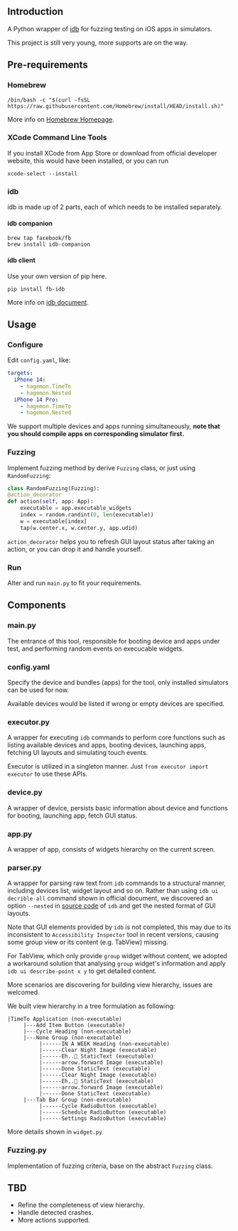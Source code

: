 ## Introduction

A Python wrapper of [idb](https://fbidb.io) for fuzzing testing on iOS apps in simulators.

This project is still very young, more supports are on the way.

## Pre-requirements

### Homebrew

```commandline
/bin/bash -c "$(curl -fsSL https://raw.githubusercontent.com/Homebrew/install/HEAD/install.sh)"
```

More info on [Homebrew Homepage](https://brew.sh).

### XCode Command Line Tools

If you install XCode from App Store or download from official developer website, this would have been installed,
or you can run

```commandline
xcode-select --install
```

### idb

idb is made up of 2 parts, each of which needs to be installed separately.

#### idb companion

```commandline
brew tap facebook/fb
brew install idb-companion
```

#### idb client

Use your own version of pip here.
```commandline
pip install fb-idb  
```

More info on [idb document](https://fbidb.io/docs/installation).

## Usage

### Configure
Edit `config.yaml`, like:

```yaml
targets:
  iPhone 14:
    - hagemon.TimeTo
    - hagemon.Nested
  iPhone 14 Pro:
    - hagemon.TimeTo
    - hagemon.Nested
```

We support multiple devices and apps running simultaneously, **note that
you should compile apps on corresponding simulator first.** 

### Fuzzing

Implement fuzzing method by derive `Fuzzing` class, or just using `RandomFuzzing`:

 ```python
 class RandomFuzzing(Fuzzing):
 @action_decorator
 def action(self, app: App):
     executable = app.executable_widgets
     index = random.randint(0, len(executable))
     w = executable[index]
     tap(w.center.x, w.center.y, app.udid)
 ```
`action_decorator` helps you to refresh GUI layout status after taking an action, or you can drop it and handle yourself. 

### Run

Alter and run `main.py` to fit your requirements.

## Components

### main.py

The entrance of this tool, responsible for booting device and apps under test, and performing random events on execucable widgets.

### config.yaml

Specify the device and bundles (apps) for the tool, only installed simulators can be used for now.

Available devices would be listed if wrong or empty devices are specified.

### executor.py

A wrapper for executing `idb` commands to perform core functions such as listing available devices and apps, booting devices, launching apps, fetching UI layouts and simulating touch events.

Executor is utilized in a singleton manner. Just `from executor import executor` to use these APIs.

### device.py

A wrapper of device, persists basic information about device and functions for booting, launching app, fetch GUI status.

### app.py

A wrapper of app, consists of widgets hierarchy on the current screen.

### parser.py

A wrapper for parsing raw text from `idb` commands to a structural manner, including devices list, widget layout and so on.
Rather than using `idb ui decrible-all` command shown in official document, we discovered an option `--nested` in [source
code](https://github.com/facebook/idb/blob/3cc2e69f281ada4ad209b31fbd350ba7d782e8f5/idb/cli/commands/accessibility.py) 
of `idb` and get the nested format of GUI layouts.

Note that GUI elements provided by `idb` is not completed, this may due to its inconsistent to `Accessibility Inspector`
tool in recent versions, causing some group view or its content (e.g. TabView) missing.

For TabView, which only provide `group` widget without content, we adopted a workaround solution that analysing
`group` widget's information and apply `idb ui describe-point x y` to get detailed content.

More scenarios are discovering for building view hierarchy, issues are welcomed.

We built view hierarchy in a tree formulation as following:

```
|TimeTo Application (non-executable)
     |---Add Item Button (executable)
     |---Cycle Heading (non-executable)
     |---None Group (non-executable)
          |------IN A WEEK Heading (non-executable)
          |------Clear Night Image (executable)
          |------Eh..🤔 StaticText (executable)
          |------arrow.forward Image (executable)
          |------Done StaticText (executable)
          |------Clear Night Image (executable)
          |------Eh..🤔 StaticText (executable)
          |------arrow.forward Image (executable)
          |------Done StaticText (executable)
     |---Tab Bar Group (non-executable)
          |------Cycle RadioButton (executable)
          |------Schedule RadioButton (executable)
          |------Settings RadioButton (executable)
```

More details shown in `widget.py`

### Fuzzing.py

Implementation of fuzzing criteria, base on the abstract `Fuzzing` class.

## TBD

- Refine the completeness of view hierarchy.
- Handle detected crashes.
- More actions supported.